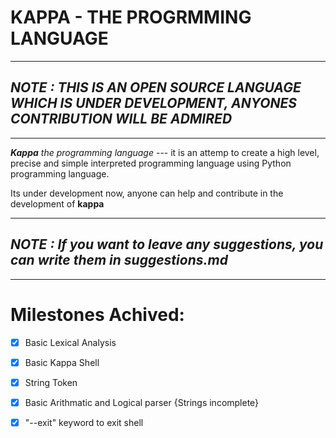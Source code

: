 # **KAPPA - THE PROGRMMING LANGUAGE**
----------------------------------

## _NOTE : THIS IS AN OPEN SOURCE LANGUAGE WHICH IS UNDER DEVELOPMENT, ANYONES CONTRIBUTION WILL BE ADMIRED_ 

----------------------------------

_**Kappa** the programming language_ --- it is an attemp to create a high level, precise and simple interpreted programming language using Python programming language. 

Its under development now, anyone can help and contribute in the development of **kappa**

-----------------------------------

## _NOTE : If you want to leave any suggestions, you can write them in suggestions.md_

---

# Milestones Achived:

- [x] Basic Lexical Analysis
- [x] Basic Kappa Shell
- [x] String Token
- [x] Basic Arithmatic and Logical parser {Strings incomplete}
- [x] "--exit" keyword to exit shell



